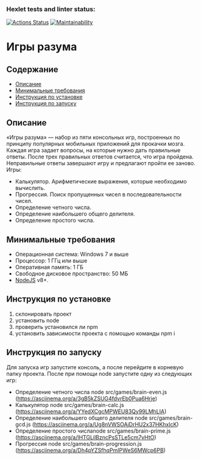 ### Hexlet tests and linter status:
[![Actions Status](https://github.com/Hohlyandiya/frontend-project-44/workflows/hexlet-check/badge.svg)](https://github.com/Hohlyandiya/frontend-project-44/actions)
[![Maintainability](https://api.codeclimate.com/v1/badges/f73b51a44818a168a1a8/maintainability)](https://codeclimate.com/github/Hohlyandiya/frontend-project-44/maintainability)

# Игры разума 

## Содержание
- [Описание](#описание)
- [Минимальные требования](#минимальные-требования)
- [Инструкция по установке](#инструкция-по-установке)
- [Инструкция по запуску](#инструкция-по-запуску)

## Описание

«Игры разума» — набор из пяти консольных игр, построенных по принципу популярных мобильных приложений для прокачки мозга. Каждая игра задает вопросы, на которые нужно дать правильные ответы. После трех правильных ответов считается, что игра пройдена. Неправильные ответы завершают игру и предлагают пройти ее заново. Игры:

- Калькулятор. Арифметические выражения, которые необходимо вычислить.
- Прогрессия. Поиск пропущенных чисел в последовательности чисел.
- Определение четного числа.
- Определение наибольшего общего делителя.
- Определение простого числа.

## Минимальные требования
- Операционная система: Windows 7 и выше
- Процессор: 1 ГГц или выше 
- Оперативная память: 1 ГБ 
- Свободное дисковое пространство: 50 МБ
- [NodeJS](https://nodejs.org/) v8+.

## Инструкция по установке
1) склонировать проект
2) установить node
3) проверить установился ли npm 
4) установить зависимости проекта с помощью команды npm i 

## Инструкция по запуску

Для запуска игр запустите консоль, а после перейдите в корневую папку проекта. После при помощи node запустите одну из следующих игр:

- Определение четного числа node src/games/brain-even.js (https://asciinema.org/a/3gB5kZSUG4fdvrEb0Pua6Hrje)
- Калькулятор node src/games/brain-calc.js (https://asciinema.org/a/YYedXCgcMPWEU83Qy99LMhLIA)
- Определение наибольшего общего делителя node src/games/brain-gcd.js (https://asciinema.org/a/Ug8nVWSOAjDrHU2x37HKhxlcK)
- Определение простого числаnode src/games/brain-prime.js (https://asciinema.org/a/lHTGLilBzncPsSTLe5cm7vHtO)
- Прогрессия node src/games/brain-progression.js (https://asciinema.org/a/Dh4pYZSfhqPmIPWeS6MWcp6PB)


